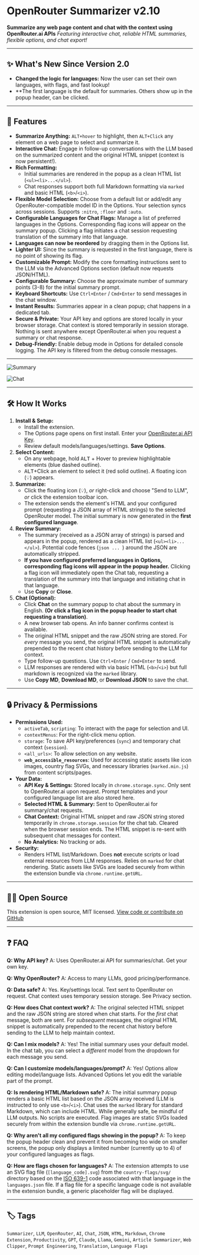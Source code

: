 # OpenRouter Summarizer v2.10

**Summarize any web page content and chat with the context using OpenRouter.ai APIs**
_Featuring interactive chat, reliable HTML summaries, flexible options, and chat export!_

---

## ✨ What's New Since Version 2.0

*   **Changed the logic for languages:** Now the user can set their own languages, with flags, and fast lookup!
*   **The first language is the default for summaries. Others show up in the popup header, can be clicked.

---

## 🚀 Features

*   **Summarize Anything:** `ALT+hover` to highlight, then `ALT+Click` any element on a web page to select and summarize it.
*   **Interactive Chat:** Engage in follow-up conversations with the LLM based on the summarized content and the original HTML snippet (context is now persistent!).
*   **Rich Formatting:**
    *   Initial summaries are rendered in the popup as a clean HTML list (`<ul><li>...</ul>`).
    *   Chat responses support  both full Markdown formatting via `marked` and basic HTML (`<b>`/`<i>`).
*   **Flexible Model Selection:** Choose from a default list or add/edit any OpenRouter-compatible model ID in the Options. Your selection syncs across sessions. Supports `:nitro`, `:floor` and `:auto`.
*   **Configurable Languages for Chat Flags:** Manage a list of preferred languages in the Options. Corresponding flag icons will appear on the summary popup. Clicking a flag initiates a chat session requesting translation of the summary into that language.
*   **Languages can now be reordered** by dragging them in the Options list.
*   **Lighter UI:** Since the summary is requested in the first language, there is no point of showing its flag.
*   **Customizable Prompt:** Modify the core formatting instructions sent to the LLM via the Advanced Options section (default now requests JSON/HTML).
*   **Configurable Summary:** Choose the approximate number of summary points (3-8) for the initial summary prompt.
*   **Keyboard Shortcuts:** Use `Ctrl+Enter` / `Cmd+Enter` to send messages in the chat window.
*   **Instant Results:** Summaries appear in a clean popup; chat happens in a dedicated tab.
*   **Secure & Private:** Your API key and options are stored locally in your browser storage. Chat context is stored temporarily in session storage. Nothing is sent anywhere except OpenRouter.ai when you request a summary or chat response.
*   **Debug-Friendly:** Enable debug mode in Options for detailed console logging. The API key is filtered from the debug console messages.

---

![Summary](media/summary.png)

![Chat](media/chat.png)

---

## 🛠️ How It Works

1.  **Install & Setup:**
    *   Install the extension.
    *   The Options page opens on first install. Enter your [OpenRouter.ai API Key](https://openrouter.ai/keys).
    *   Review default models/languages/settings. **Save Options**.
2.  **Select Content:**
    *   On any webpage, hold <kbd>ALT</kbd> + Hover to preview highlightable elements (blue dashed outline).
    *   <kbd>ALT</kbd>+Click an element to select it (red solid outline). A floating icon (💡) appears.
3.  **Summarize:**
    *   Click the floating icon (💡), *or* right-click and choose "Send to LLM", *or* click the extension toolbar icon.
    *   The extension sends the element's HTML and your configured prompt (requesting a JSON array of HTML strings) to the selected OpenRouter model. The initial summary is now generated in the **first configured language**.
4.  **Review Summary:**
    *   The summary (received as a JSON array of strings) is parsed and appears in the popup, rendered as a clean HTML list (`<ul><li>...</ul>`). Potential code fences (``````json ... ``````) around the JSON are automatically stripped.
    *   **If you have configured preferred languages in Options, corresponding flag icons will appear in the popup header.** Clicking a flag icon will immediately open the Chat tab, requesting a translation of the summary into that language and initiating chat in that language.
    *   Use **Copy** or **Close**.
5.  **Chat (Optional):**
    *   Click **Chat** on the summary popup to chat about the summary in English. **(Or click a flag icon in the popup header to start chat requesting a translation)**.
    *   A new browser tab opens. An info banner confirms context is available.
    *   The original HTML snippet and the raw JSON string are stored. For *every* message you send, the original HTML snippet is automatically prepended to the recent chat history before sending to the LLM for context.
    *   Type follow-up questions. Use `Ctrl+Enter` / `Cmd+Enter` to send.
    *   LLM responses are rendered with via basic HTML (`<b>`/`<i>`) but full markdown is recognized via the `marked` library.
    *   Use **Copy MD**, **Download MD**, or **Download JSON** to save the chat.

---

## 🔒 Privacy & Permissions

*   **Permissions Used:**
    *   `activeTab`, `scripting`: To interact with the page for selection and UI.
    *   `contextMenus`: For the right-click menu option.
    *   `storage`: To save API key/preferences (`sync`) and temporary chat context (`session`).
    *   `<all_urls>`: To allow selection on any website.
    *   **`web_accessible_resources`**: Used for accessing static assets like icon images, country flag SVGs, and necessary libraries (`marked.min.js`) from content scripts/pages.
*   **Your Data:**
    *   **API Key & Settings:** Stored locally in `chrome.storage.sync`. Only sent to OpenRouter.ai upon request. Prompt templates and your configured language list are also stored here.
    *   **Selected HTML & Summary:** Sent to OpenRouter.ai for summary/chat requests.
    *   **Chat Context:** Original HTML snippet and raw JSON string stored temporarily in `chrome.storage.session` for the chat tab. Cleared when the browser session ends. The HTML snippet is re-sent with subsequent chat messages for context.
    *   **No Analytics:** No tracking or ads.
*   **Security:**
    *   Renders HTML list/Markdown. Does **not** execute scripts or load external resources from LLM responses. Relies on `marked` for chat rendering. Static assets like SVGs are loaded securely from within the extension bundle via `chrome.runtime.getURL`.

---

## 🧑‍💻 Open Source

This extension is open source, MIT licensed.
[View code or contribute on GitHub](https://github.com/bogorad/openrouter-summarizer) <!-- Update link if needed -->

---

## ❓ FAQ

**Q: Why API key?**
A: Uses OpenRouter.ai API for summaries/chat. Get your own key.

**Q: Why OpenRouter?**
A: Access to many LLMs, good pricing/performance.

**Q: Data safe?**
A: Yes. Key/settings local. Text sent to OpenRouter on request. Chat context uses temporary session storage. See Privacy section.

**Q: How does Chat context work?**
A: The original selected HTML snippet and the raw JSON string are stored when chat starts. For the *first* chat message, both are sent. For *subsequent* messages, the original HTML snippet is automatically prepended to the recent chat history before sending to the LLM to help maintain context.

**Q: Can I mix models?**
A: Yes! The initial summary uses your default model. In the chat tab, you can select a *different* model from the dropdown for each message you send.

**Q: Can I customize models/languages/prompt?**
A: Yes! Options allow editing model/language lists. Advanced Options let you edit the variable part of the prompt.

**Q: Is rendering HTML/Markdown safe?**
A: The initial summary popup renders a basic HTML list based on the JSON array received (LLM is instructed to only use `<b>`/`<i>`). Chat uses the `marked` library for standard Markdown, which can include HTML. While generally safe, be mindful of LLM outputs. No scripts are executed. Flag images are static SVGs loaded securely from within the extension bundle via `chrome.runtime.getURL`.

**Q: Why aren't all my configured flags showing in the popup?**
A: To keep the popup header clean and prevent it from becoming too wide on smaller screens, the popup only displays a limited number (currently  up to 4) of your configured languages as flags.

**Q: How are flags chosen for languages?**
A: The extension attempts to use an SVG flag file (`[language_code].svg`) from the `country-flags/svg/` directory based on the <a href="https://en.wikipedia.org/wiki/ISO_639-1" target="_blank">ISO 639-1</a> code associated with that language in the `languages.json` file. If a flag file for a specific language code is not available in the extension bundle, a generic placeholder flag will be displayed.

---

## 🏷️ Tags

`Summarizer`, `LLM`, `OpenRouter`, `AI`, `Chat`, `JSON`, `HTML`, `Markdown`, `Chrome Extension`, `Productivity`, `GPT`, `Claude`, `Llama`, `Gemini`, `Article Summarizer`, `Web Clipper`, `Prompt Engineering`, `Translation`, `Language Flags`

